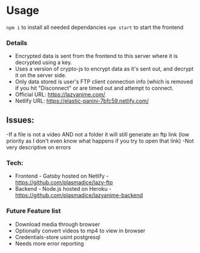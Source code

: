 # Usage

`npm i` to install all needed dependancies
`npm start` to start the frontend

### Details

- Encrypted data is sent from the frontend to this server where it is decrypted using a key.
- Uses a version of crypto-js to encrypt data as it's sent out, and decrypt it on the server side.
- Only data stored is user's FTP client connection info (which is removed if you hit "Disconnect" or are timed out and attempt to connect.
- Official URL: https://lazyanime.com/
- Netlify URL: https://elastic-panini-7bfc59.netlify.com/

## Issues:

-If a file is not a video AND not a folder it will still generate an ftp link (low priority as I don't even know what happens if you try to open that link)
-Not very descriptive on errors

### Tech:

- Frontend - Gatsby hosted on Netlify - https://github.com/plasmadice/lazy-ftp
- Backend - Node.js hosted on Heroku - https://github.com/plasmadice/lazyanime-backend

### Future Feature list

- Download media through browser
- Optionally convert videos to mp4 to view in browser
- Credentials-store usint postgresql
- Needs more error reporting
